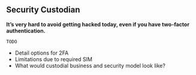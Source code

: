 ## Security Custodian

**It’s very hard to avoid getting hacked today, even if you have two-factor authentication.**

`TODO`

- Detail options for 2FA
- Limitations due to required SIM
- What would custodial business and security model look like?